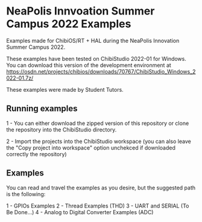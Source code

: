 # NeaPolis Innvoation Summer Campus 2022 Examples
Examples made for ChibiOS/RT + HAL during the NeaPolis Innovation Summer Campus 2022.

These examples have been tested on ChibiStudio 2022-01 for Windows. 
You can download this version of the development environment at
https://osdn.net/projects/chibios/downloads/70767/ChibiStudio_Windows_2022-01.7z/

These examples were made by Student Tutors.

## Running examples
1 - You can either download the zipped version of this repository or clone the repository into the ChibiStudio directory.

2 - Import the projects into the ChibiStudio workspace (you can also leave the "Copy project into workspace" option unchekced if downloaded correctly the repository)


## Examples
You can read and travel the examples as you desire, but the suggested path is the following:

1 - GPIOs Examples
2 - Thread Examples (THD)
3 - UART and SERIAL (To Be Done...)
4 - Analog to Digital Converter Examples (ADC)